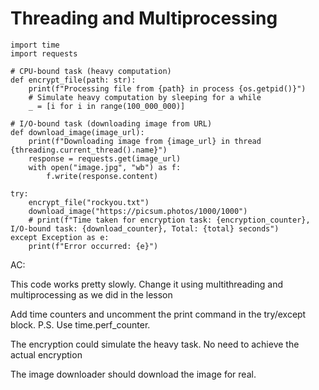 # Threading and Multiprocessing

```
import time
import requests

# CPU-bound task (heavy computation)
def encrypt_file(path: str):
    print(f"Processing file from {path} in process {os.getpid()}")
    # Simulate heavy computation by sleeping for a while
    _ = [i for i in range(100_000_000)]

# I/O-bound task (downloading image from URL)
def download_image(image_url):
    print(f"Downloading image from {image_url} in thread {threading.current_thread().name}")
    response = requests.get(image_url)
    with open("image.jpg", "wb") as f:
        f.write(response.content)

try:
    encrypt_file("rockyou.txt")
    download_image("https://picsum.photos/1000/1000")
    # print(f"Time taken for encryption task: {encryption_counter}, I/O-bound task: {download_counter}, Total: {total} seconds")
except Exception as e:
    print(f"Error occurred: {e}")
```

AC:

This code works pretty slowly. Change it using multithreading and multiprocessing as we did in the lesson

Add time counters and uncomment the print command in the try/except block. P.S. Use time.perf_counter.

The encryption could simulate the heavy task. No need to achieve the actual encryption

The image downloader should download the image for real.